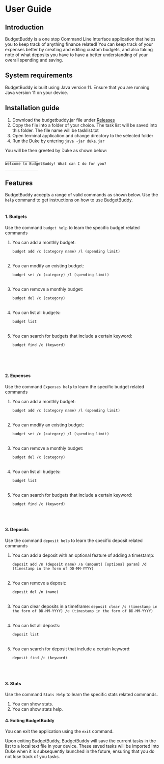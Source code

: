 # User Guide

## Introduction

BudgetBuddy is a one stop Command Line Interface application that helps you to keep track of anything finance related!
You can keep track of your expenses better by creating and editing custom budgets, and also taking note of what deposits
you have
to have a better understanding of your overall spending and saving.

## System requirements

BudgetBuddy is built using Java version 11. Ensure that you are running Java version 11 on your device.

## Installation guide

1. Download the budgetbuddy.jar file under [Releases](https://github.com/AY2223S2-CS2113-W15-3/tp/releases)
2. Copy the file into a folder of your choice. The task list will be saved into this folder. The file name will be
   tasklist.txt
3. Open terminal application and change directory to the selected folder
4. Run the Duke by entering `java -jar duke.jar`

You will be then greeted by Duke as shown below:

```
_______________
Welcome to BudgetBuddy! What can I do for you?
_______________

```

## Features

BudgetBuddy accepts a range of valid commands as shown below.
Use the `help` command to get instructions on how to use BudgetBuddy.
<br/><br/>

#### 1. Budgets

Use the command `budget help` to learn the specific budget related commands

1. You can add a monthly budget:

   `budget add /c (category name) /l (spending limit)`
   <br/><br/>
2. You can modify an existing budget:

   `budget set /c (category) /l (spending limit)`
   <br/><br/>

3. You can remove a monthly budget:

   `budget del /c (category)`
   <br/><br/>
4. You can list all budgets:

   `budget list`
   <br/><br/>
5. You can search for budgets that include a certain keyword:

   `budget find /c (keyword)`
   <br/><br/>

<br/><br/>

#### 2. Expenses

Use the command `Expenses help` to learn the specific budget related commands

1. You can add a monthly budget:

   `budget add /c (category name) /l (spending limit)`
   <br/><br/>
2. You can modify an existing budget:

   `budget set /c (category) /l (spending limit)`
   <br/><br/>

3. You can remove a monthly budget:

   `budget del /c (category)`
   <br/><br/>
4. You can list all budgets:

   `budget list`
   <br/><br/>
5. You can search for budgets that include a certain keyword:

   `budget find /c (keyword)`

<br/><br/>


#### 3. Deposits

Use the command `deposit help` to learn the specific deposit related commands

1. You can add a deposit with an optional feature of adding a timestamp:

   `deposit add /n (deposit name) /a (amount) [optional param] /d (timestamp in the form of DD-MM-YYYY)`
   <br/><br/>

2. You can remove a deposit:

   `deposit del /n (name)`
   <br/><br/>
   
3. You can clear deposits in a timeframe:
      `deposit clear /s (timestamp in the form of DD-MM-YYYY) /e (timestamp in the form of DD-MM-YYYY)`
      <br/><br/>
4. You can list all deposts:

   `deposit list`
   <br/><br/>
5. You can search for deposit that include a certain keyword:

   `deposit find /c (keyword)`

<br/><br/>



#### 3. Stats 

Use the command `Stats Help` to learn the specific stats related commands. 

1. You can show stats.
2. You can show stats help.

#### 4. Exiting BudgetBuddy

You can exit the application using the `exit` command.

Upon exiting BudgetBuddy, BudgetBuddy will save the current tasks in the list to a local text file in your device.
These saved tasks will be imported into Duke when it is subsequently launched in the future,
ensuring that you do not lose track of you tasks.
<br/><br/>
